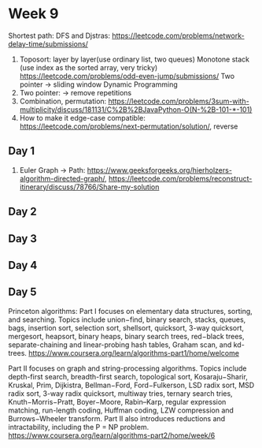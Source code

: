 # Week 9

Shortest path: DFS and Djstras: https://leetcode.com/problems/network-delay-time/submissions/
1. Toposort: layer by layer(use ordinary list, two queues) 
Monotone stack (use index as the sorted array, very tricky) https://leetcode.com/problems/odd-even-jump/submissions/
Two pointer -> sliding window
Dynamic Programming
1. Two pointer: -> remove repetitions
2. Combination, permutation: https://leetcode.com/problems/3sum-with-multiplicity/discuss/181131/C%2B%2BJavaPython-O(N-%2B-101-*-101)
3. How to make it edge-case compatible: https://leetcode.com/problems/next-permutation/solution/, reverse

## Day 1
1. Euler Graph -> Path: https://www.geeksforgeeks.org/hierholzers-algorithm-directed-graph/, https://leetcode.com/problems/reconstruct-itinerary/discuss/78766/Share-my-solution


## Day 2

## Day 3



## Day 4
## Day 5

Princeton algorithms:
Part I focuses on elementary data structures, sorting, and searching. Topics include union−find, binary search, stacks, queues, bags, insertion sort, selection sort, shellsort, quicksort, 3-way quicksort, mergesort, heapsort, binary heaps, binary search trees, red−black trees, separate-chaining and linear-probing hash tables, Graham scan, and kd-trees.
https://www.coursera.org/learn/algorithms-part1/home/welcome


Part II focuses on graph and string-processing algorithms. Topics include depth-first search, breadth-first search, topological sort, Kosaraju−Sharir, Kruskal, Prim, Dijkistra, Bellman−Ford, Ford−Fulkerson, LSD radix sort, MSD radix sort, 3-way radix quicksort, multiway tries, ternary search tries, Knuth−Morris−Pratt, Boyer−Moore, Rabin–Karp, regular expression matching, run-length coding, Huffman coding, LZW compression and Burrows−Wheeler transform. Part II also introduces reductions and intractability, including the P = NP problem.
https://www.coursera.org/learn/algorithms-part2/home/week/6


